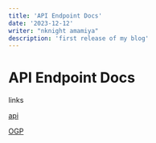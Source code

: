 ```yaml
---
title: 'API Endpoint Docs'
date: '2023-12-12'
writer: "nknight amamiya"
description: 'first release of my blog'
---
```


# API Endpoint Docs

links

[api](https://dev.varius.technology/api)

[OGP](https://dev.varius.technology/api/og)